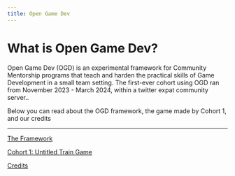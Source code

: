 ```yaml
---
title: Open Game Dev
---
```


# What is Open Game Dev?

Open Game Dev (OGD) is an experimental framework for Community Mentorship programs that teach and harden the practical skills of Game Development in a small team setting. The first-ever cohort using OGD ran from November 2023 - March 2024, within a twitter expat community server..

Below you can read about the OGD framework, the game made by Cohort 1, and our credits

---

[The Framework](/theframework)

[Cohort 1: Untitled Train Game](/cohort1)

[Credits](/credits)